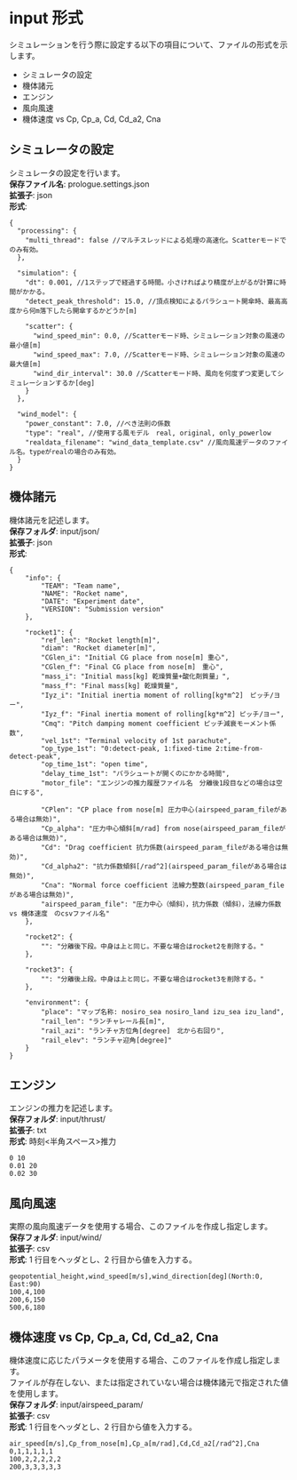 # input 形式

シミュレーションを行う際に設定する以下の項目について、ファイルの形式を示します。

- シミュレータの設定
- 機体諸元
- エンジン
- 風向風速
- 機体速度 vs Cp, Cp_a, Cd, Cd_a2, Cna

## シミュレータの設定

シミュレータの設定を行います。<br>
**保存ファイル名**: prologue.settings.json<br>
**拡張子**: json<br>
**形式**:

```
{
  "processing": {
    "multi_thread": false //マルチスレッドによる処理の高速化。Scatterモードでのみ有効。
  },

  "simulation": {
    "dt": 0.001, //1ステップで経過する時間。小さければより精度が上がるが計算に時間がかかる。
    "detect_peak_threshold": 15.0, //頂点検知によるパラシュート開傘時、最高高度から何m落下したら開傘するかどうか[m]

    "scatter": {
      "wind_speed_min": 0.0, //Scatterモード時、シミュレーション対象の風速の最小値[m]
      "wind_speed_max": 7.0, //Scatterモード時、シミュレーション対象の風速の最大値[m]
      "wind_dir_interval": 30.0 //Scatterモード時、風向を何度ずつ変更してシミュレーションするか[deg]
    }
  },

  "wind_model": {
    "power_constant": 7.0, //べき法則の係数
    "type": "real", //使用する風モデル　real, original, only_powerlow
    "realdata_filename": "wind_data_template.csv" //風向風速データのファイル名。typeがrealの場合のみ有効。
  }
}
```

## 機体諸元

機体諸元を記述します。<br>
**保存フォルダ**: input/json/<br>
**拡張子**: json<br>
**形式**:

```
{
	"info": {
		"TEAM": "Team name",
		"NAME": "Rocket name",
		"DATE": "Experiment date",
		"VERSION": "Submission version"
	},

	"rocket1": {
		"ref_len": "Rocket length[m]",
		"diam": "Rocket diameter[m]",
		"CGlen_i": "Initial CG place from nose[m] 重心",
		"CGlen_f": "Final CG place from nose[m]　重心",
		"mass_i": "Initial mass[kg] 乾燥質量+酸化剤質量」",
		"mass_f": "Final mass[kg] 乾燥質量",
		"Iyz_i": "Initial inertia moment of rolling[kg*m^2]　ピッチ/ヨー",
		"Iyz_f": "Final inertia moment of rolling[kg*m^2] ピッチ/ヨー",
		"Cmq": "Pitch damping moment coefficient ピッチ減衰モーメント係数",
		"vel_1st": "Terminal velocity of 1st parachute",
		"op_type_1st": "0:detect-peak, 1:fixed-time 2:time-from-detect-peak",
		"op_time_1st": "open time",
		"delay_time_1st": "パラシュートが開くのにかかる時間",
		"motor_file": "エンジンの推力履歴ファイル名　分離後1段目などの場合は空白にする",

		"CPlen": "CP place from nose[m] 圧力中心(airspeed_param_fileがある場合は無効)",
		"Cp_alpha": "圧力中心傾斜[m/rad] from nose(airspeed_param_fileがある場合は無効)",
		"Cd": "Drag coefficient 抗力係数(airspeed_param_fileがある場合は無効)",
		"Cd_alpha2": "抗力係数傾斜[/rad^2](airspeed_param_fileがある場合は無効)",
		"Cna": "Normal force coefficient 法線力整数(airspeed_param_fileがある場合は無効)",
		"airspeed_param_file": "圧力中心（傾斜），抗力係数（傾斜），法線力係数 vs 機体速度　のcsvファイル名"
	},

	"rocket2": {
		"": "分離後下段。中身は上と同じ。不要な場合はrocket2を削除する。"
	},

	"rocket3": {
		"": "分離後上段。中身は上と同じ。不要な場合はrocket3を削除する。"
	},

	"environment": {
		"place": "マップ名称: nosiro_sea nosiro_land izu_sea izu_land",
		"rail_len": "ランチャレール長[m]",
		"rail_azi": "ランチャ方位角[degree]　北から右回り",
		"rail_elev": "ランチャ迎角[degree]"
	}
}
```

## エンジン

エンジンの推力を記述します。<br>
**保存フォルダ**: input/thrust/<br>
**拡張子**: txt<br>
**形式**: 時刻<半角スペース>推力

```
0 10
0.01 20
0.02 30
```

## 風向風速

実際の風向風速データを使用する場合、このファイルを作成し指定します。<br>
**保存フォルダ**: input/wind/<br>
**拡張子**: csv<br>
**形式**: 1 行目をヘッダとし、2 行目から値を入力する。

```
geopotential_height,wind_speed[m/s],wind_direction[deg](North:0, East:90)
100,4,100
200,6,150
500,6,180
```

## 機体速度 vs Cp, Cp_a, Cd, Cd_a2, Cna

機体速度に応じたパラメータを使用する場合、このファイルを作成し指定します。<br>
ファイルが存在しない、または指定されていない場合は機体諸元で指定された値を使用します。<br>
**保存フォルダ**: input/airspeed_param/<br>
**拡張子**: csv<br>
**形式**: 1 行目をヘッダとし、2 行目から値を入力する。

```
air_speed[m/s],Cp_from_nose[m],Cp_a[m/rad],Cd,Cd_a2[/rad^2],Cna
0,1,1,1,1,1
100,2,2,2,2,2
200,3,3,3,3,3
```
